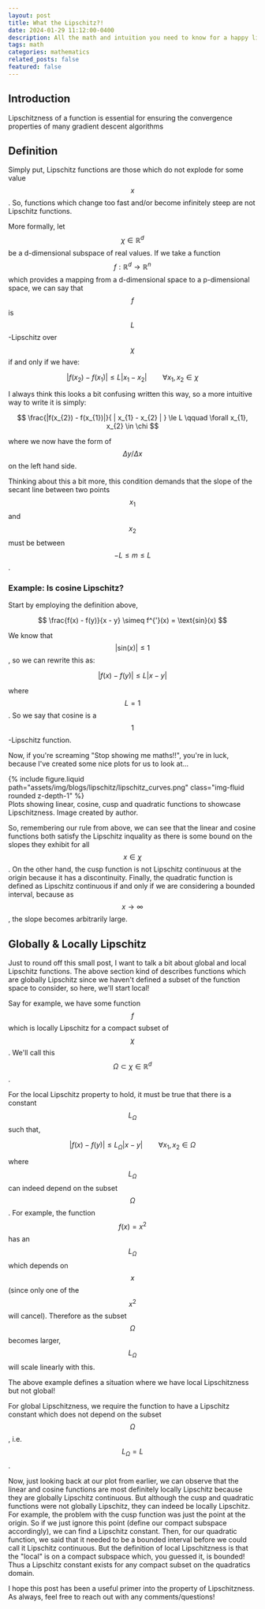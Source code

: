 ```yaml
---
layout: post
title: What the Lipschitz?!
date: 2024-01-29 11:12:00-0400
description: All the math and intuition you need to know for a happy life.
tags: math
categories: mathematics
related_posts: false
featured: false
---
```


## Introduction

Lipschitzness of a function is essential for ensuring the convergence properties of many gradient descent algorithms

## Definition

Simply put, Lipschitz functions are those which do not explode for some value $$x$$. So, functions which change too fast and/or become infinitely steep are not Lipschitz functions.

More formally, let $$\chi \in \mathbb{R}^{d}$$ be a d-dimensional subspace of real values. If we take a function $$f: \mathbb{R}^{d} \rightarrow \mathbb{R}^{n}$$ which provides a mapping from a d-dimensional space to a p-dimensional space, we can say that $$f$$ is $$L$$-Lipschitz over $$\chi$$ if and only if we have:

$$
|f(x_{2}) - f(x_{1})| \le L | x_{1} - x_{2} | \qquad \forall x_{1}, x_{2} \in \chi
$$

I always think this looks a bit confusing written this way, so a more intuitive way to write it is simply:

$$
\frac{|f(x_{2}) - f(x_{1})|}{ | x_{1} - x_{2} | } \le L \qquad \forall x_{1}, x_{2} \in \chi
$$

where we now have the form of $$\Delta y / \Delta x$$ on the left hand side.

Thinking about this a bit more, this condition demands that the slope of the secant line between two points $$x_{1}$$ and $$x_{2}$$ must be between $$-L \le m \le L$$.

### Example: Is cosine Lipschitz?

Start by employing the definition above,

$$
\frac{f(x) - f(y)}{x - y} \simeq f^{'}(x) = \text{sin}(x)
$$

We know that $$|\text{sin}(x)| \le 1$$, so we can rewrite this as:

$$
|f(x) - f(y)| \le L | x - y |
$$

where $$L = 1$$. So we say that cosine is a $$1$$-Lipschitz function.

Now, if you're screaming "Stop showing me maths!!", you're in luck, because I've created some nice plots for us to look at...

<div class="row mt-3">
    <div class="col-sm mt-3 mt-md-0">
        {% include figure.liquid path="assets/img/blogs/lipschitz/lipschitz_curves.png" class="img-fluid rounded z-depth-1" %}
    </div>
</div>
<div class="caption">
    Plots showing linear, cosine, cusp and quadratic functions to showcase Lipschitzness. Image created by author.
</div>

So, remembering our rule from above, we can see that the linear and cosine functions both satisfy the Lipschitz inquality as there is some bound on the slopes they exhibit for all $$x \in \chi$$. On the other hand, the cusp function is not Lipschitz continuous at the origin because it has a discontinuity. Finally, the quadratic function is defined as Lipschitz continuous if and only if we are considering a bounded interval, because as $$x \rightarrow \infty$$, the slope becomes arbitrarily large.

## Globally & Locally Lipschitz

Just to round off this small post, I want to talk a bit about global and local Lipschitz functions. The above section kind of describes functions which are globally Lipschitz since we haven't defined a subset of the function space to consider, so here, we'll start local!

Say for example, we have some function $$f$$ which is locally Lipschitz for a compact subset of $$\chi$$. We'll call this $$\Omega \subset \chi \in \mathbb{R}^{d}$$.

For the local Lipschitz property to hold, it must be true that there is a constant $$L_{\Omega}$$ such that,

$$
|f(x) - f(y)| \le L_{\Omega} | x - y | \qquad \forall x_{1}, x_{2} \in \Omega
$$

where $$L_{\Omega}$$ can indeed depend on the subset $$\Omega$$. For example, the function $$f(x) = x^{2}$$ has an $$L_{\Omega}$$ which depends on $$x$$ (since only one of the $$x^{2}$$ will cancel). Therefore as the subset $$\Omega$$ becomes larger, $$L_{\Omega}$$ will scale linearly with this.

The above example defines a situation where we have local Lipschitzness but not global!

For global Lipschitzness, we require the function to have a Lipschitz constant which does not depend on the subset $$\Omega$$, i.e. $$L_{\Omega} = L$$.

Now, just looking back at our plot from earlier, we can observe that the linear and cosine functions are most definitely locally Lipschitz because they are globally Lipschitz continuous. But although the cusp and quadratic functions were not globally Lipschitz, they can indeed be locally Lipschitz. For example, the problem with the cusp function was just the point at the origin. So if we just ignore this point (define our compact subspace accordingly), we can find a Lipschitz constant. Then, for our quadratic function, we said that it needed to be a bounded interval before we could call it Lipschitz continuous. But the definition of local Lipschitzness is that the "local" is on a compact subspace which, you guessed it, is bounded! Thus a Lipschitz constant exists for any compact subset on the quadratics domain.

I hope this post has been a useful primer into the property of Lipschitzness. As always, feel free to reach out with any comments/questions!
